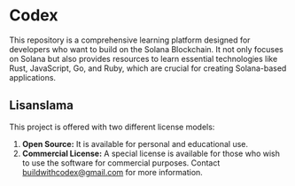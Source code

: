 # Codex
This repository is a comprehensive learning platform designed for developers who want to build on the Solana Blockchain. It not only focuses on Solana but also provides resources to learn essential technologies like Rust, JavaScript, Go, and Ruby, which are crucial for creating Solana-based applications.

## Lisanslama  
This project is offered with two different license models: 
1. **Open Source:** It is available for personal and educational use.  
2. **Commercial License:** A special license is available for those who wish to use the software for commercial purposes. Contact [buildwithcodex@gmail.com](mailto:buildwithcodex@gmail.com) for more information.
